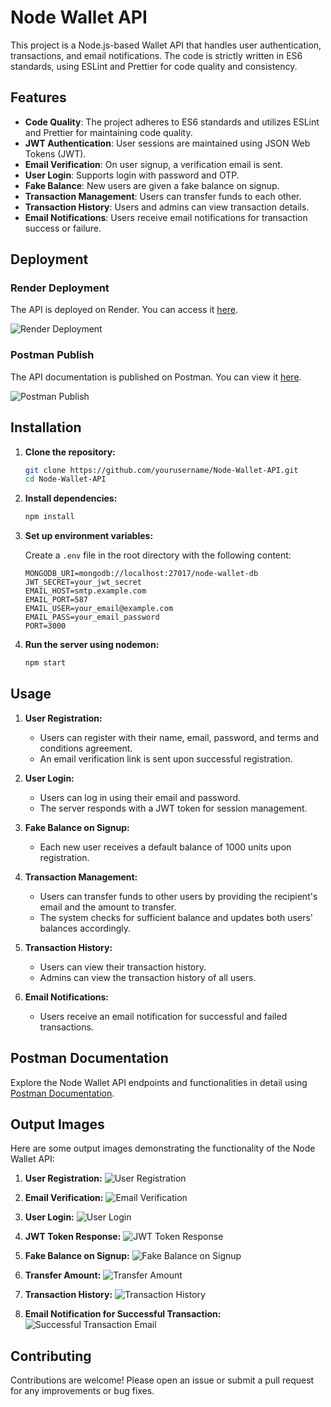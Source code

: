 # Node Wallet API

This project is a Node.js-based Wallet API that handles user authentication, transactions, and email notifications. The code is strictly written in ES6 standards, using ESLint and Prettier for code quality and consistency.

## Features

- **Code Quality**: The project adheres to ES6 standards and utilizes ESLint and Prettier for maintaining code quality.
- **JWT Authentication**: User sessions are maintained using JSON Web Tokens (JWT).
- **Email Verification**: On user signup, a verification email is sent.
- **User Login**: Supports login with password and OTP.
- **Fake Balance**: New users are given a fake balance on signup.
- **Transaction Management**: Users can transfer funds to each other.
- **Transaction History**: Users and admins can view transaction details.
- **Email Notifications**: Users receive email notifications for transaction success or failure.

## Deployment

### Render Deployment

The API is deployed on Render. You can access it [here](https://node-wallet-api.onrender.com).

![Render Deployment](images/render_deployment.png)

### Postman Publish

The API documentation is published on Postman. You can view it [here](https://documenter.getpostman.com/view/36718380/2sA3e5c7ss).

![Postman Publish](images/postman_publish.png)

## Installation

1. **Clone the repository:**
    ```bash
    git clone https://github.com/yourusername/Node-Wallet-API.git
    cd Node-Wallet-API
    ```

2. **Install dependencies:**
    ```bash
    npm install
    ```

3. **Set up environment variables:**

    Create a `.env` file in the root directory with the following content:

    ```
    MONGODB_URI=mongodb://localhost:27017/node-wallet-db
    JWT_SECRET=your_jwt_secret
    EMAIL_HOST=smtp.example.com
    EMAIL_PORT=587
    EMAIL_USER=your_email@example.com
    EMAIL_PASS=your_email_password
    PORT=3000
    ```

4. **Run the server using nodemon:**
    ```bash
    npm start
    ```

## Usage

1. **User Registration:**
    - Users can register with their name, email, password, and terms and conditions agreement.
    - An email verification link is sent upon successful registration.

2. **User Login:**
    - Users can log in using their email and password.
    - The server responds with a JWT token for session management.

3. **Fake Balance on Signup:**
    - Each new user receives a default balance of 1000 units upon registration.

4. **Transaction Management:**
    - Users can transfer funds to other users by providing the recipient's email and the amount to transfer.
    - The system checks for sufficient balance and updates both users' balances accordingly.

5. **Transaction History:**
    - Users can view their transaction history.
    - Admins can view the transaction history of all users.

6. **Email Notifications:**
    - Users receive an email notification for successful and failed transactions.

## Postman Documentation

Explore the Node Wallet API endpoints and functionalities in detail using [Postman Documentation](https://documenter.getpostman.com/view/36718380/2sA3e5c7ss).

## Output Images

Here are some output images demonstrating the functionality of the Node Wallet API:

1. **User Registration:**
   ![User Registration](images/user_registration.png)

2. **Email Verification:**
   ![Email Verification](images/email_verification.png)

3. **User Login:**
   ![User Login](images/user_login.png)

4. **JWT Token Response:**
   ![JWT Token Response](images/jwt_token_response.png)

5. **Fake Balance on Signup:**
   ![Fake Balance on Signup](images/fake_balance_signup.png)

6. **Transfer Amount:**
   ![Transfer Amount](images/transfer_amount.png)

7. **Transaction History:**
   ![Transaction History](images/transaction_history.png)

8. **Email Notification for Successful Transaction:**
   ![Successful Transaction Email](images/successful_transaction_email.png)

## Contributing

Contributions are welcome! Please open an issue or submit a pull request for any improvements or bug fixes.


